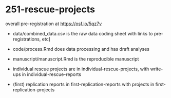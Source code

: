 # 251-rescue-projects

overall pre-registration at https://osf.io/5qz7v

* data/combined_data.csv is the raw data coding sheet with links to pre-registrations, etc]

* code/process.Rmd does data processing and has draft analyses

* manuscript/manuscript.Rmd is the reproducible manuscript

* individual rescue projects are in individual-rescue-projects, with write-ups in individual-rescue-reports

* (first) replication reports in first-replication-reports with projects in first-replication-projects

